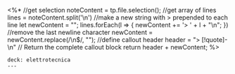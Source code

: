 <%*
//get selection
noteContent = tp.file.selection();
//get array of lines
lines = noteContent.split('\n')
//make a new string with > prepended to each line
let newContent = "";
lines.forEach(l => {
	newContent += '> ' + l + "\n";
})
//remove the last newline character
newContent = newContent.replace(/\n$/, "");
//define callout header
header = "> [!quote]-\n"
// Return the complete callout block
return header + newContent;
%>



```anki
deck: elettrotecnica 
---